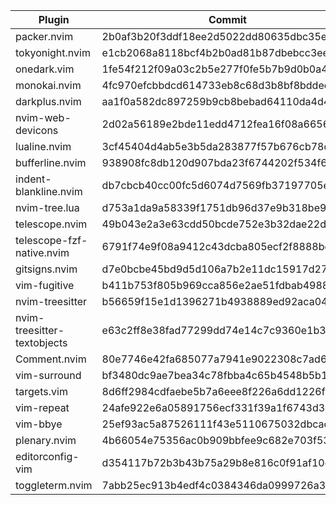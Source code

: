 | Plugin | Commit |
| --- | --- |
| packer.nvim | 2b0af3b20f3ddf18ee2d5022dd80635dbc35eb1c |
| tokyonight.nvim | e1cb2068a8118bcf4b2b0ad81b87dbebcc3eee3b |
| onedark.vim | 1fe54f212f09a03c2b5e277f0fe5b7b9d0b0a4ed |
| monokai.nvim | 4fc970efcbbdcd614733eb8c68d3b8bf8bddec3e |
| darkplus.nvim | aa1f0a582dc897259b9cb8bebad64110da4d4cc4 |
| nvim-web-devicons | 2d02a56189e2bde11edd4712fea16f08a6656944 |
| lualine.nvim | 3cf45404d4ab5e3b5da283877f57b676cb78d41d |
| bufferline.nvim | 938908fc8db120d907bda23f6744202f534f63e4 |
| indent-blankline.nvim | db7cbcb40cc00fc5d6074d7569fb37197705e7f6 |
| nvim-tree.lua | d753a1da9a58339f1751db96d37e9b318be91825 |
| telescope.nvim | 49b043e2a3e63cdd50bcde752e3b32dae22d8a3a |
| telescope-fzf-native.nvim | 6791f74e9f08a9412c43dcba805ecf2f8888bdde |
| gitsigns.nvim | d7e0bcbe45bd9d5d106a7b2e11dc15917d272c7a |
| vim-fugitive | b411b753f805b969cca856e2ae51fdbab49880df |
| nvim-treesitter | b56659f15e1d1396271b4938889ed92aca043b75 |
| nvim-treesitter-textobjects | e63c2ff8e38fad77299dd74e14c7c9360e1b3181 |
| Comment.nvim | 80e7746e42fa685077a7941e9022308c7ad6adf8 |
| vim-surround | bf3480dc9ae7bea34c78fbba4c65b4548b5b1fea |
| targets.vim | 8d6ff2984cdfaebe5b7a6eee8f226a6dd1226f2d |
| vim-repeat | 24afe922e6a05891756ecf331f39a1f6743d3d5a |
| vim-bbye | 25ef93ac5a87526111f43e5110675032dbcacf56 |
| plenary.nvim | 4b66054e75356ac0b909bbfee9c682e703f535c2 |
| editorconfig-vim | d354117b72b3b43b75a29b8e816c0f91af10efe9 |
| toggleterm.nvim | 7abb25ec913b4edf4c0384346da0999726a3d7be |

